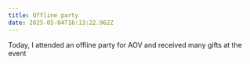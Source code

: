```yaml
---
title: Offline party
date: 2025-05-04T16:13:22.962Z
---
```


Today, I attended an offline party for AOV and received many gifts at the event
